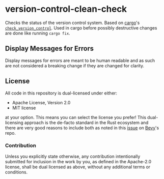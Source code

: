 # version-control-clean-check
Checks the status of the version control system.
Based on [cargo](https://github.com/rust-lang/cargo)'s [`check_version_control`](https://github.com/rust-lang/cargo/blob/4b84887848a31c6f83434cee2135f4fb0e2c9cf3/src/cargo/ops/fix.rs#L146). 
Used in cargo before possibly destructive changes are done like running `cargo fix`.

## Display Messages for Errors
Display messages for errors are meant to be human readable and as such are not considered a breaking change if they are changed for clarity.

## License

All code in this repository is dual-licensed under either:

- Apache License, Version 2.0
- MIT license

at your option.
This means you can select the license you prefer!
This dual-licensing approach is the de-facto standard in the Rust ecosystem and there are very good reasons to include both as noted in
this [issue](https://github.com/bevyengine/bevy/issues/2373) on [Bevy](https://bevyengine.org)'s repo.

### Contribution

Unless you explicitly state otherwise, any contribution intentionally submitted
for inclusion in the work by you, as defined in the Apache-2.0 license, shall
be dual licensed as above, without any additional terms or conditions.
